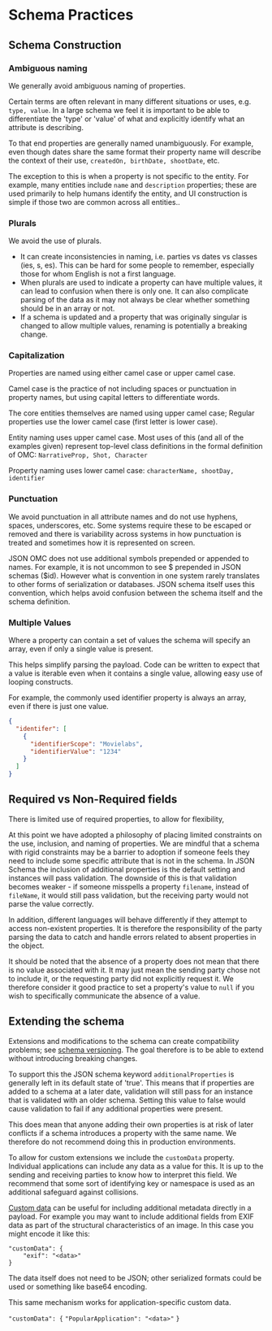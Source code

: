 # Schema Practices

## Schema Construction

### **Ambiguous naming**
We generally avoid ambiguous naming of properties.

Certain terms are often relevant in many different situations or uses, e.g. ``type, value``. In a large schema we feel it is important to be able to differentiate the 'type' or 'value' of what and explicitly identify what an attribute is describing.

To that end properties are generally named unambiguously. For example, even though dates share the same format their property name will describe the context of their use, ``createdOn, birthDate, shootDate``, etc.

The exception to this is when a property is not specific to the entity. For example, many entities include ``name`` and ``description`` properties; these are used primarily to help humans identify the entity, and UI construction is simple if those two are common across all entities..

### **Plurals**
We avoid the use of plurals.

- It can create inconsistencies in naming, i.e. parties vs dates vs classes (ies, s, es). This can be hard for some people to remember, especially those for whom English is not a first language.
- When plurals are used to indicate a property can have multiple values, it can lead to confusion when there is only one. It can also complicate parsing of the data as it may not always be clear whether something should be in an array or not.
- If a schema is updated and a property that was originally singular is changed to allow multiple values, renaming is potentially  a breaking change.

### **Capitalization**
Properties are named using either camel case or upper camel case.

Camel case is the practice of not including spaces or punctuation in property names, but using capital letters to differentiate words.

The core entities themselves are named using upper camel case; Regular properties use the lower camel case (first letter is lower case).

Entity naming uses upper camel case. Most uses of this (and all of the examples given) represent top-level class definitions in the formal definition of OMC:
``NarrativeProp, Shot, Character``

Property naming uses lower camel case:
``characterName, shootDay, identifier``

### **Punctuation**
We avoid punctuation in all attribute names and do not use hyphens, spaces, underscores, etc. Some systems require these to be escaped or removed and there is variability across systems in how punctuation is treated and sometimes how it is represented on screen.

JSON OMC does not use additional symbols prepended or appended to names. For example, it is not uncommon to see $ prepended in JSON schemas ($id). However what is convention in one system rarely translates to other forms of serialization or databases. JSON schema itself uses this convention, which helps avoid confusion between the schema itself and the schema definition.

### **Multiple Values**
Where a property can contain a set of values the schema will specify an array, even if only a single value is present.

This helps simplify parsing the payload. Code can be written to expect that a value is iterable even when it contains a single value, allowing easy use of looping constructs.

For example, the commonly used identifier property is always an array, even if there is just one value.
```json
{
  "identifer": [
    {
      "identifierScope": "Movielabs",
      "identifierValue": "1234"
    }
  ]
}
```


## Required vs Non-Required fields
There is limited use of required properties, to allow for flexibility,

At this point we have adopted a philosophy of placing limited constraints on the use, inclusion, and naming of properties. We are mindful that a schema with rigid constraints may be a barrier to adoption if someone feels they need to include some specific attribute that is not in the schema. In JSON Schema the inclusion of additional properties is the default setting and instances will pass validation. The downside of this is that validation becomes weaker - if someone misspells a property `filename`, instead of `fileName`, it would still pass validation, but the receiving party would not parse the value correctly.

In addition, different languages will behave differently if they attempt to access non-existent properties. It is therefore the responsibility of the party parsing the data to catch and handle errors related to absent properties in the object.

It should be noted that the absence of a property does not mean that there is no value associated with it. It may just mean the sending party chose not to include it, or the requesting party did not explicitly request it. We therefore consider it good practice to set a property's value to ``null`` if you wish to specifically communicate the absence of a value.

## Extending the schema
Extensions and modifications to the schema can create compatibility problems; see [schema versioning](Schema-Version.md). The goal therefore is to be able to extend without introducing breaking changes.

To support this the JSON schema keyword `additionalProperties` is generally left in its default state of 'true'. This means that if properties are added to a schema at a later date, validation will still pass for an instance that is validated with an older schema. Setting this value to false would cause validation to fail if any additional properties were present.

This does mean that anyone adding their own properties is at risk of later conflicts if a schema introduces a property with the same name. We therefore do not recommend doing this in production environments.

To allow for custom extensions we include the ``customData`` property. Individual applications can include any data as a value for this. It is up to the sending and receiving parties to know how to interpret this field. We recommend that some sort of identifying key or namespace is used as an additional safeguard against collisions.

[Custom data](./Schema-Structure#Standard%20Properties) can be useful for including additional metadata directly in a payload. For example you may want to include additional fields from EXIF data as part of the structural characteristics of an image. In this case you might encode it like this:

```
"customData": {
	"exif": "<data>"
}
```

The data itself does not need to be JSON; other serialized formats could be used or something like base64 encoding.

This same mechanism works for application-specific custom data.

`"customData": {`
	`"PopularApplication": "<data>"`
`}`











